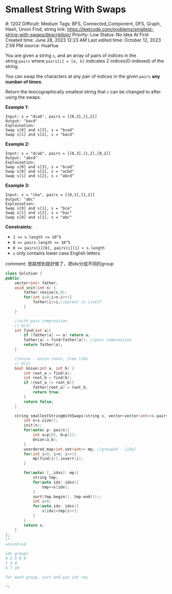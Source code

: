 # Smallest String With Swaps

#: 1202
Difficult: Medium
Tags: BFS, Connected_Component, DFS, Graph, Hash, Union Find, string
link: https://leetcode.com/problems/smallest-string-with-swaps/description/
Priority: Low
Status: No Idea At First
Created time: June 28, 2023 12:23 AM
Last edited time: October 12, 2023 2:56 PM
source: HuaHua

You are given a string `s`, and an array of pairs of indices in the string `pairs` where `pairs[i] = [a, b]` indicates 2 indices(0-indexed) of the string.

You can swap the characters at any pair of indices in the given `pairs` **any number of times**.

Return the lexicographically smallest string that `s` can be changed to after using the swaps.

**Example 1:**

```
Input: s = "dcab", pairs = [[0,3],[1,2]]
Output: "bacd"
Explaination:
Swap s[0] and s[3], s = "bcad"
Swap s[1] and s[2], s = "bacd"

```

**Example 2:**

```
Input: s = "dcab", pairs = [[0,3],[1,2],[0,2]]
Output: "abcd"
Explaination:
Swap s[0] and s[3], s = "bcad"
Swap s[0] and s[2], s = "acbd"
Swap s[1] and s[2], s = "abcd"
```

**Example 3:**

```
Input: s = "cba", pairs = [[0,1],[1,2]]
Output: "abc"
Explaination:
Swap s[0] and s[1], s = "bca"
Swap s[1] and s[2], s = "bac"
Swap s[0] and s[1], s = "abc"

```

**Constraints:**

- `1 <= s.length <= 10^5`
- `0 <= pairs.length <= 10^5`
- `0 <= pairs[i][0], pairs[i][1] < s.length`
- `s` only contains lower case English letters.

comment: 思路想到就好做了，把idx分成不同的group

```cpp
class Solution {
public:
    vector<int> father;
    void init(int n) {
        father.resize(n,0);
        for(int i=0;i<n;i++){
            father[i]=i;//parent is itself
        }
    }

    //with pass compression
    // O(1)
    int find(int a){
        if (father[a] == a) return a;
        father[a] = find(father[a]); //pass compression
        return father[a];
    }

    //union - union roots, tree like
    // O(1)
    bool Union(int a, int b) {
        int root_a = find(a);
        int root_b = find(b);
        if (root_a != root_b){
            father[root_a] = root_b;
            return true;
        }
        return false;
    }

    string smallestStringWithSwaps(string s, vector<vector<int>>& pairs) {
        int n=s.size();
        init(n);
        for(auto& p: pairs){
            int a=p[0], b=p[1];
            Union(a,b);
        }
        unordered_map<int,set<int>> mp; //groupId - [idx]
        for(int i=0; i<n; i++){
            mp[find(i)].insert(i);
        }

        for(auto& [_,idxs]: mp){
            string tmp;
            for(auto idx: idxs){
                tmp+=s[idx];
            }
            sort(tmp.begin(), tmp.end());;
            int i=0;
            for(auto idx: idxs){
                s[idx]=tmp[i++];
            }
        }
        return s;
    }
};
/*
unionFind

idx groups
0 2 5 8 9
1 3 4
6 7 10

for each group, sort and put int res

*/
```